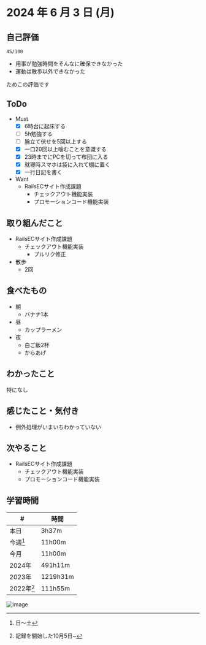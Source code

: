 # 2024 年 6 月 3 日 (月)

## 自己評価
```
45/100
```
- 用事が勉強時間をそんなに確保できなかった
- 運動は散歩以外できなかった

ためこの評価です

## ToDo
- Must
  - [x] 6時台に起床する
  - [ ] 5h勉強する
  - [ ] 腕立て伏せを5回以上する
  - [x] 一口20回以上噛むことを意識する
  - [x] 23時までにPCを切って布団に入る
  - [x] 就寝時スマホは袋に入れて棚に置く
  - [x] 一行日記を書く
- Want
  - RailsECサイト作成課題
    - チェックアウト機能実装
    - プロモーションコード機能実装

## 取り組んだこと
- RailsECサイト作成課題
  - チェックアウト機能実装
    - プルリク修正
- 散歩
  - 2回

## 食べたもの
- 朝
  - バナナ1本
- 昼
  - カップラーメン
- 夜
  - 白ご飯2杯
  - からあげ

## わかったこと
特になし

## 感じたこと・気付き
- 例外処理がいまいちわかっていない

## 次やること
- RailsECサイト作成課題
  - チェックアウト機能実装
  - プロモーションコード機能実装

## 学習時間
| #          | 時間     |
| ---------- | -------- |
| 本日       | 3h37m    |
| 今週[^1]   | 11h00m    |
| 今月       | 11h00m   |
| 2024年     | 491h11m  |
| 2023年     | 1219h31m |
| 2022年[^2] | 111h55m  |

[^1]: 日〜土
[^2]: 記録を開始した10月5日~

![image](https://github.com/nil-ramuda/daily_report/assets/94735931/bc7607e7-85c4-48a9-ba48-317f7581042e)
